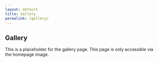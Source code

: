```yaml
---
layout: default
title: Gallery
permalink: /gallery/
---
```


<section class="gallery">
  <h1>Gallery</h1>
  <p>This is a placeholder for the gallery page. This page is only accessible via the homepage image.</p>
</section>
